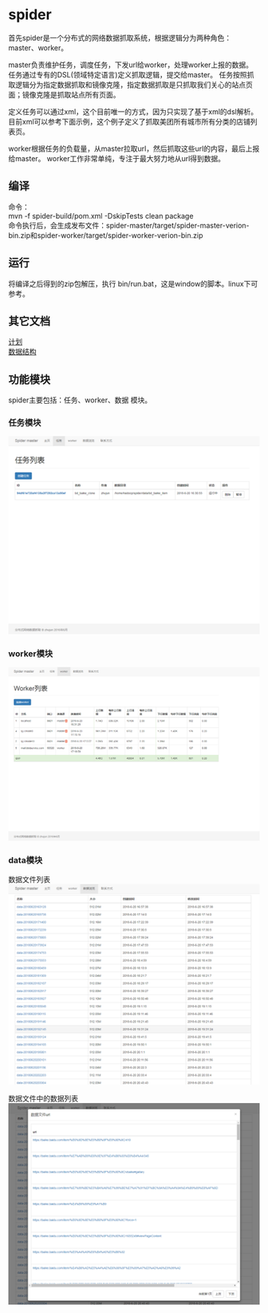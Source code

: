 # spider
首先spider是一个分布式的网络数据抓取系统，根据逻辑分为两种角色：master、worker。

<p>
master负责维护任务，调度任务，下发url给worker，处理worker上报的数据。
 任务通过专有的DSL(领域特定语言)定义抓取逻辑，提交给master。
任务按照抓取逻辑分为指定数据抓取和镜像克隆，指定数据抓取是只抓取我们关心的站点页面；镜像克隆是抓取站点所有页面。
</p>

<p>
定义任务可以通过xml，这个目前唯一的方式，因为只实现了基于xml的dsl解析。目前xml可以参考下面示例，这个例子定义了抓取美团所有城市所有分类的店铺列表页。
</p>

<p>
worker根据任务的负载量，从master拉取url，然后抓取这些url的内容，最后上报给master。
worker工作非常单纯，专注于最大努力地从url得到数据。
</p>

## 编译
命令：<br/>
mvn -f spider-build/pom.xml -DskipTests clean package <br/>
命令执行后，会生成发布文件：spider-master/target/spider-master-verion-bin.zip和spider-worker/target/spider-worker-verion-bin.zip


## 运行
将编译之后得到的zip包解压，执行 bin/run.bat，这是window的脚本。linux下可参考。

## 其它文档
[计划](doc/计划.md)<br/>
[数据结构](doc/数据结构.md)<br/>

## 功能模块
spider主要包括：任务、worker、数据 模块。

### 任务模块
![image](https://github.com/JonZhu/spider/raw/dev1.0/doc/image/spider_task.png)

### worker模块
![image](https://github.com/JonZhu/spider/raw/dev1.0/doc/image/spider_worker.png)

### data模块
数据文件列表
![image](https://github.com/JonZhu/spider/raw/dev1.0/doc/image/spider_data_2.png)

数据文件中的数据列表
![image](https://github.com/JonZhu/spider/raw/dev1.0/doc/image/spider_data_3.png)
